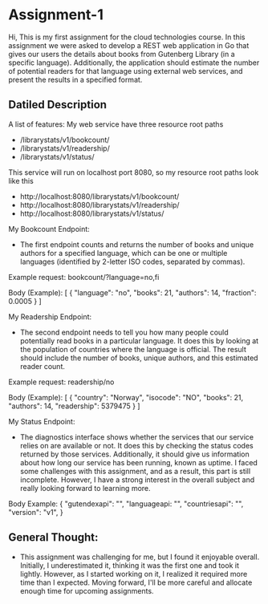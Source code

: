 # Assignment-1
Hi,
    This is my first assignment for the cloud technologies course. In this assignment we were asked to develop a REST web application in Go that gives our users the details about books from Gutenberg Library (in a specific language). Additionally, the application should estimate the number of potential readers for that language using external web services, and present the results in a specified format.

## Datiled Description
A list of features:
My web service have three resource root paths
- /librarystats/v1/bookcount/
- /librarystats/v1/readership/
- /librarystats/v1/status/

This service will run on localhost port 8080, so my resource root paths look like this
- http://localhost:8080/librarystats/v1/bookcount/
- http://localhost:8080/librarystats/v1/readership/
- http://localhost:8080/librarystats/v1/status/

My Bookcount Endpoint:
- The first endpoint counts and returns the number of books and unique authors for a specified language, which can be one or multiple languages (identified by 2-letter ISO codes, separated by commas).

Example request: bookcount/?language=no,fi

Body (Example): 
[
  {
     "language": "no",
     "books": 21,
     "authors": 14,
     "fraction": 0.0005
  }
]

My Readership Endpoint:
- The second endpoint needs to tell you how many people could potentially read books in a particular language. It does this by looking at the population of countries where the language is official. The result should include the number of books, unique authors, and this estimated reader count.

Example request: readership/no

Body (Example): 
[ 
  {
     "country": "Norway",
     "isocode": "NO",
     "books": 21,
     "authors": 14,
     "readership": 5379475
  }
]

My Status Endpoint:
- The diagnostics interface shows whether the services that our service relies on are available or not. It does this by checking the status codes returned by those services. Additionally, it should give us information about how long our service has been running, known as uptime. I faced some challenges with this assignment, and as a result, this part is still incomplete. However, I have a strong interest in the overall subject and really looking forward to learning more.

Body Example:
{
   "gutendexapi": "<http status code for gutendex API>",
   "languageapi: "<http status code for language2countries API>", 
   "countriesapi": "<http status code for restcountries API>",
   "version": "v1",
}

## General Thought:
- This assignment was challenging for me, but I found it enjoyable overall. Initially, I underestimated it, thinking it was the first one and took it lightly. However, as I started working on it, I realized it required more time than I expected. Moving forward, I'll be more careful and allocate enough time for upcoming assignments.
